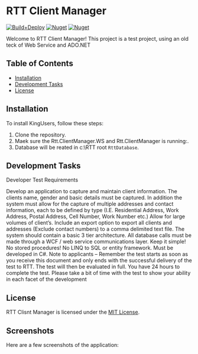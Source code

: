# RTT Client Manager

[![Build+Deploy](https://github.com/jasontaylordev/RapidBlazor/actions/workflows/workflow.yml/badge.svg)](https://github.com/jasontaylordev/RapidBlazor/actions/workflows/workflow.yml)
[![Nuget](https://img.shields.io/nuget/v/JasonTaylorDev.RapidBlazor?label=NuGet&)](https://www.nuget.org/packages/JasonTaylorDev.RapidBlazor)
[![Nuget](https://img.shields.io/nuget/dt/JasonTaylorDev.RapidBlazor?label=Downloads&)](https://www.nuget.org/packages/JasonTaylorDev.RapidBlazor)

Welcome to RTT Client Manager! This project is a test project, using an old teck of Web Service and ADO.NET

## Table of Contents

- [Installation](#installation)
- [Development Tasks](#development-tasks)
- [License](#license)

## Installation

To install KingUsers, follow these steps:

1. Clone the repository.
2. Maek sure the Rtt.ClientManager.WS and Rtt.ClientManager is running:.
3. Database will be reated in c:\RTT root `RttDatabase`.


## Development Tasks

Developer Test
Requirements

Develop an application to capture and maintain client information.  The clients name, gender and basic details must be captured.  In addition the system must allow for the capture of multiple addresses and contact information, each to be defined by type (I.E. Residential Address, Work Address, Postal Address, Cell Number, Work Number etc.)
Allow for large volumes of client’s.
Include an export option to export all clients and addresses (Exclude contact numbers) to a comma delimited text file.
The system should contain a basic 3 tier architecture.
All database calls must be made through a WCF / web service communications layer.
Keep it simple!
No stored procedures!
No LINQ to SQL or entity framework.
Must be developed in C#.
Note to applicants – Remember the test starts as soon as you receive this document and only ends with the successful delivery of the test to RTT. The test will then be evaluated in full. You have 24 hours to complete the test. Please take a bit of time with the test to show your ability in each facet of the development
## License

RTT Clisnt Manager is licensed under the [MIT License](LICENSE).

## Screenshots

Here are a few screenshots of the  application:


